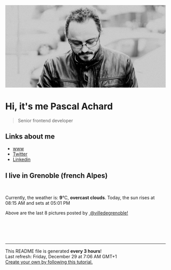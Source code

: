 ![Pascal Achard](./images/photo-pascal-achard.jpg)
# Hi, it's me Pascal Achard
> Senior frontend developer

## Links about me
- [www](https://www.pascal-achard.com)
- [Twitter](https://twitter.com/botmaster)
- [Linkedin](http://www.linkedin.com/in/pascal-achard)


## I live in Grenoble (french Alpes)
<img src="https://openweathermap.org/img/wn/04n@2x.png" alt="">

Currently, the weather is: **9**°C, **overcast clouds**.
Today, the sun rises at 08:15 AM and sets at 05:01 PM

Above are the last 8 pictures posted by <a href="https://www.instagram.com/villedegrenoble/" target="_blank"><img alt="" src="https://upload.wikimedia.org/wikipedia/commons/thumb/e/e7/Instagram_logo_2016.svg/1024px-Instagram_logo_2016.svg.png" width="20"/> @villedegrenoble!</a>

<p style="display: flex; flex-wrap: wrap; gap: 20px;">
        <img src="https://cdn1.picuki.com/hosted-by-instagram/q/0exhNuNYnjBGZDHIdN5WmL9I2PEvHA5RNucaS7j0nyZiNxIsbHWB58ltwdGn%7C%7CDh6Kwh9HS+LeD5j4IksU19QZFN6NEzaT7SNRDdT7ayeVe7N1jFm8J9gkb03LnYWZ3Ku8ssrXAmYdSodF%7C%7CpPHL%7C%7Clo79UvOa0LGFq8zCXW%7C%7CdEnGZK55f0Z7F9mt9wuuS4jkja45BsLTNZ5momNkgl7NvepDFZEaa+NMB166d1RbMCxMkA%7C%7C6nRlSaHEmw+Jj8uRHagtIj+kOYA2CrtXRoO+G33SYA4DnRGikachSF3t4gj1aSJEbxL3PUakIH2bSAEXG428Fk71pu1ynOdV0Gv+3V2wTnexKmAX9MV8KylBv2MTN%7C%7C4ynLsSJ7rHIN5UmscJerSVHHxcvK1H98fmY4SSq0XhQfspiX7S7734wB4AGgY2jCPCsE=.jpeg" alt="" width="200"/>
        <img src="https://cdn1.picuki.com/hosted-by-instagram/q/0exhNuNYnjBGZDHIdN5WmL9I2PEvHA5RNucaS7j0nyZiNxIsbHWB58ltwdGn%7C%7CDh6Kwh9HS+LeD5i4ogsUF5TZFB5Pk3cSraLSjpV6KibUICq2jJj8JVkkbo2LXUfZHKt8MYuOzjYMTIfQeoEH%7C%7Cb2rvUV%7C%7C%7C%7CLwazQFuDSQNOUtzCVG%7C%7CMm0X51wm8Qf8fTT0FOzv9R3GzNJzWM1eUAmscnbrSgLUbr2NsB%7C%7C9uwlCLECi4kD6ezqlWu2FHlsRGB9KDOertaQz7xFui3rSzow+DyOHqUBN2g9gwWXjjcJ%7C%7C44vp4Oxcohp1KMZmoXmamMMfU1KhjUok5e%7C%7CynSAPSam1x4Ck1%7C%7CyxJGkJtc187CpFtGPTYi85BnTXYXnBqtqbyMDFaj1RUzfN+S6SsR0rK9WTaxJkVGwrVDoLJbRikpXQgpEgAuYBZYtEaSZwKn3.jpeg" alt="" width="200"/>
        <img src="https://cdn1.picuki.com/hosted-by-instagram/q/0exhNuNYnjBGZDHIdN5WmL9I2PEvHA5RNucaS7j0nyZiNxIsbHWB58ltwdev%7C%7CDlyKw1oASyLeD5j5IkoUFtVZFRzP03eSreBRTpV56SeV4Ch0zZl8JNjl703KH0ebXat8sEqOzjYMTIfQeoEH%7C%7Cbx7a8Koru5A2MGo1zRMrBC0GAG4fy3UPI7mslm3ayEv0Pxto0%7C%7CNylL9XkgKQcuptPR+XdYEvL+M4Byp6JzSPkCj9ND1OHtpCa5BTB7Kz04KD6chYTJnLNRtA7FUSMt%7C%7CXGuF4gDEF5Gsnmw8RM1v9EPo6CTEohm+N8ZkIGRT2UFAjsm8lJhmMntxxzsbkGcxxAGy0LBwbCBRfIIqaHAJ9yuBdPm4mzzZoKMHZZVR3QnUtXaQ3TfEMGxQcdcy90aRasdgn%7C%7Cjtjmzd4%7C%7Cn1RcsVmxOhzLY.jpeg" alt="" width="200"/>
        <img src="https://cdn1.picuki.com/hosted-by-instagram/q/0exhNuNYnjBGZDHIdN5WmL9I2PEvHA5RNecaS7j0nyZiNxIsbHWB58ltwdev%7C%7CDlyKw1oASyLeD5i7YsrUF1ZZFRzP03fQLeNTjdR7aqYVYCr0zJn%7C%7CZBllbw8JXIXYXeq88MrOzjYMTIfQeoEH%7C%7Cbx7a8Koru5A2MGo1zRMrBC0GAG4fy3UPI7mslm3ayEv0Pxto0%7C%7CNylL9XkgKQcuptPR+XdbEvL+M4Byp6JzSPkCj9ND1OHtpCa5BTB7Kzc4KD6chYTJnLMMnCL5LAQb2F6uRIgDEFsJkG+L8RM1v9EPo6CTEohm+N8ZkIGRT2UFAjsm8lJhmMntxxzsbkSD82oB23LRwJTpatANqqPZJsGIUfbLwAnjQraHMKNjCktXFOjGYXf6NvyXQcdcy90aRasX8nuUtjmzd4%7C%7Cn1RcsVmxOhzLY.jpeg" alt="" width="200"/>
        <img src="https://cdn1.picuki.com/hosted-by-instagram/q/0exhNuNYnjBGZDHIdN5WmL9I2PEvHA5RNucaS7j0nyZiNxIsbHWB58ltwdev%7C%7CDlyKw1oASyLeD5j5I8rUFVRZFRzP03fQbSKRTpW7qiYVICg0jBg%7C%7CJBikrkxK30ZYnCr8ccqOzjYMTIfQeoEH%7C%7Cbx7a8Koru5A2MGo1zRMrBC0GAG4fy3UPI7mslm3ayEv0Pxto0%7C%7CNylL9XkgKQcuptPR+XdYEvL+M4Byp6JzSPkCj9ND1OHtpCa5BTB7Kz44KD6chYTJnLMRlXX4Wg1t9DOUaogDEGdHrAHq8RM1v9EPo6CTEohm+N8ZkIGRT2UFAjsm8lJhmMntxxzsbkH53nt%7C%7C2VnG%7C%7Cae4YPsVi6zpAtybQOj7gTHQfJzxTIlpdlReBPqbQlvpcOCHQcdcy90aRatrgQ%7C%7Cktjmzd4%7C%7Cn1RcsVmxOhzLY.jpeg" alt="" width="200"/>
        <img src="https://cdn1.picuki.com/hosted-by-instagram/q/0exhNuNYnjBGZDHIdN5WmL9I2PEvHA5RNucaS7j0nyZiNxIsbHWB58ltwdGn%7C%7CDh6Kwh9HS+LeD5i7IkqU1xUZFpzP0LZQLWNSTtV562RUICn0DVm9pVilLw8Ln0eZ3+s9MErOzjYMTIfQeoEH%7C%7Cb2rvUT+vvwbTYNpi2TNLxCyQlWotfpUrJy9ZRzt52U1h+189JldAJZ+jtvdBFundPZlTIeAf3+Idp1orN2S%7C%7CkKjskOuKK81SO2ECMseW16GX6Rv5+HoOAAuiDpYGhpqzPheKc4EEMWggi85xECmpYMp6SwGaxVgfgUmIjDCmMDUjFKjDFftpG2tQLsSUHv3EBQnjeel%7C%7CW+eqN29qrRI9DNUfb4+xvvXrjHTa4aV24GU6nbQVCPNKysD8V4gJ1AMcxb+k3hoQyzcrLzmhx0WWMf2mTfKbQoBcKTx5C3+3ON0GSKpAFo.jpeg" alt="" width="200"/>
        <img src="https://cdn1.picuki.com/hosted-by-instagram/q/0exhNuNYnjBGZDHIdN5WmL9I2PEvHA5RNucaS7j0nyZiNxIsbHWB58ltwdev%7C%7CDlyKw1oASyLeD5i540pVFRTZFRzPUHWTrGKRThR76idVICr0zZm8JNjlbY1LHMeZn6s9MEsOzjYMTIfQeoEH%7C%7Cbx7a8Koru5A2MGo1zRMrBC0GAG4fy3UPI7mslm3ayEv0Pxto0%7C%7CNylL9XkgKQcuptPR+XdYEvL+M4Byp6JzSPkCj9ND1OHtpCa5BTB7Kzg4KD6chYTJnLMhtSXjUQ0iqHWXTIgDYkZP0ADi8RM1v9EPo6CTEohm+N8ZkIGRT2UFAjsm8lJhmMntxxzsbkGr8mdezG+A0rGUe9hygrDyB%7C%7CmYAf3bwnDya5PqH7B8d2kZOeuFe3PEOa2xQcdcy90aRapq9gaRtjmzd4%7C%7Cn1RcsVmxOhzLY.jpeg" alt="" width="200"/>
        <img src="https://cdn1.picuki.com/hosted-by-instagram/q/0exhNuNYnjBGZDHIdN5WmL9I2PEvHA5RNucaS7j0nyZiNxIsbHWB58ltwdGn%7C%7CDh6Kwh9HS+LeD5i5YkqVFpQZFB5OUDWSraMSj1X766YU4Cn1Ddm%7C%7CJdkkb0yJXIZZnSu98UuOzjYMTIfQeoEH%7C%7Cb2rvUV+fvwaTIFuDaWNOUtzCVG%7C%7CMm0X51wm8Rm3ayEv0Pxto0%7C%7CNylL9XkgKQcuptPR+XdYEvL+M4Byp6JzSPkCj9ND1OHtpCa5BTB7Kzk4KD6chYTJnLMnrBylcBAO4mimaogDYnMMuQ2f8RM1v9EPo6CTEohm+98ZkIGRT2UFAjsm8lJhmMntxxzsbkS7+HpbwDHBwbecZPYqmbyocNWWcMLj4CXNeJ3EMZNeSCk+CaXbUVHzMvexQcdcy90aRagfggiWtjmzd4%7C%7Cn1RcsVmxOhzLY.jpeg" alt="" width="200"/>
</p>

------------
<p>This README file is generated <b>every 3 hours</b>!
    <br />Last refresh: Friday, December 29 at 7:06 AM GMT+1
    <br /><a href="https://medium.com/@th.guibert/how-to-create-a-self-updating-readme-md-for-your-github-profile-f8b05744ca91">Create your own by following this tutorial.</a>
</p>
<p><a href="https://github.com/botmaster/botmaster/actions/workflows/main.yaml"><img alt="" src="https://github.com/botmaster/botmaster/actions/workflows/main.yaml/badge.svg" /></a></p>

